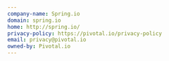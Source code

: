 ```yaml
---
company-name: Spring.io
domain: spring.io
home: http://spring.io/
privacy-policy: https://pivotal.io/privacy-policy
email: privacy@pivotal.io
owned-by: Pivotal.io
---
```




